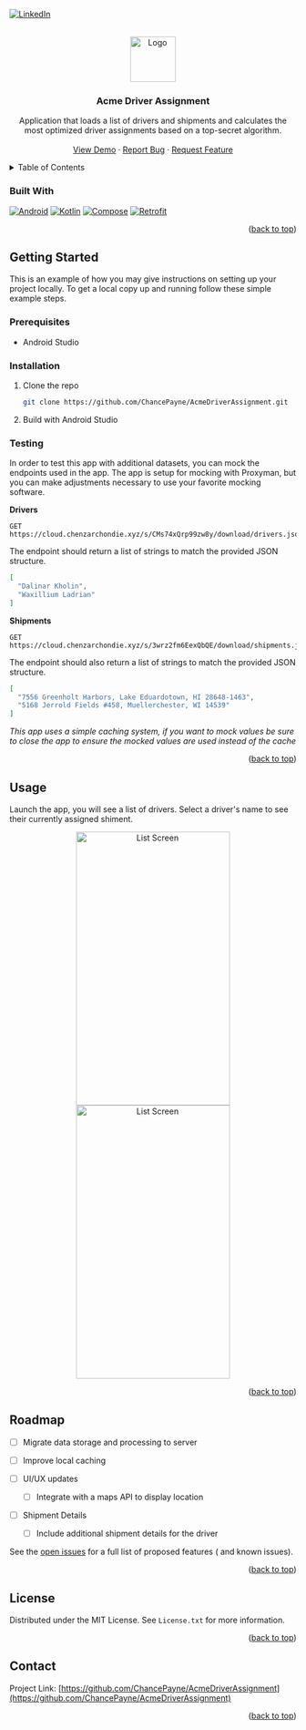 <a name="readme-top"></a>
[![LinkedIn][linkedin-shield]][linkedin-url]



<!-- PROJECT LOGO -->
<br />
<!-- ![DriverIcon](https://github.com/ChancePayne/AcmeDriverAssignment/assets/8661881/d5419d25-a9ed-4638-867e-36382a5560fb) -->

<div align="center">
  <a href="https://github.com/ChancePayne/AcmeDriverAssignment">
    <img src="https://github.com/ChancePayne/AcmeDriverAssignment_old/assets/8661881/d5419d25-a9ed-4638-867e-36382a5560fb" alt="Logo" width="80" height="80">
  </a>
<h3 align="center">Acme Driver Assignment</h3>
  <p align="center">
    Application that loads a list of drivers and shipments and calculates the most optimized driver assignments based on a top-secret algorithm.
    <br />
    <br />
    <a href="https://github.com/ChancePayne/AcmeDriverAssignment">View Demo</a>
    ·
    <a href="https://github.com/ChancePayne/AcmeDriverAssignment/issues/new?labels=bug&template=bug-report---.md">Report Bug</a>
    ·
    <a href="https://github.com/ChancePayne/AcmeDriverAssignment/issues/new?labels=enhancement&template=feature-request---.md">Request Feature</a>
  </p>

</div>



<!-- TABLE OF CONTENTS -->
<details>
  <summary>Table of Contents</summary>
  <ol>
    <li>
      <a href="#about-the-project">About The Project</a>
      <ul>
        <li><a href="#built-with">Built With</a></li>
      </ul>
    </li>
    <li>
      <a href="#getting-started">Getting Started</a>
      <ul>
        <li><a href="#prerequisites">Prerequisites</a></li>
        <li><a href="#installation">Installation</a></li>
        <li><a href="#testing">Testing</a></li>
      </ul>
    </li>
    <li><a href="#usage">Usage</a></li>
    <li><a href="#roadmap">Roadmap</a></li>
    <li><a href="#license">License</a></li>
    <li><a href="#contact">Contact</a></li>
    <li><a href="#acknowledgments">Acknowledgments</a></li>
  </ol>
</details>

### Built With

[![Android][android.com]][android-url] [![Kotlin][Kotlinlang.org]][kotlin-url] [![Compose][jetpack-compose]][compose-url] [![Retrofit][square-retrofit]][retrofit-url]

<p align="right">(<a href="#readme-top">back to top</a>)</p>



<!-- GETTING STARTED -->

## Getting Started

This is an example of how you may give instructions on setting up your project locally.
To get a local copy up and running follow these simple example steps.

### Prerequisites

* Android Studio

### Installation

1. Clone the repo

   ```sh
   git clone https://github.com/ChancePayne/AcmeDriverAssignment.git
   ```
2. Build with Android Studio

### Testing

In order to test this app with additional datasets, you can mock the endpoints used in the app. The app is setup for
mocking with Proxyman, but you can make adjustments necessary to use your favorite mocking software.

**Drivers**

```
GET https://cloud.chenzarchondie.xyz/s/CMs74xQrp99zw8y/download/drivers.json
```

The endpoint should return a list of strings to match the provided JSON structure.

```json
[
  "Dalinar Kholin",
  "Waxillium Ladrian"
]
```

**Shipments**

```
GET https://cloud.chenzarchondie.xyz/s/3wrz2fm6EexQbQE/download/shipments.json
```

The endpoint should also return a list of strings to match the provided JSON structure.

```json
[
  "7556 Greenholt Harbors, Lake Eduardotown, HI 28648-1463",
  "5168 Jerrold Fields #458, Muellerchester, WI 14539"
]
```

*This app uses a simple caching system, if you want to mock values be sure to close the app to ensure the mocked values
are used instead of the cache*

<p align="right">(<a href="#readme-top">back to top</a>)</p>



<!-- USAGE EXAMPLES -->

## Usage

Launch the app, you will see a list of drivers. Select a driver's name to see their currently assigned shiment.

<div align="center">
    <img src="https://github.com/ChancePayne/AcmeDriverAssignment_old/assets/8661881/d791d6b0-b553-4099-b4ff-6f66fc1f5b5e" alt="List Screen" width="270" height="480">
    <img src="https://github.com/ChancePayne/AcmeDriverAssignment_old/assets/8661881/b7378ed6-47bb-4615-a0a9-4da29f8d8f2e" alt="List Screen" width="270" height="480">
</div>

<p align="right">(<a href="#readme-top">back to top</a>)</p>



<!-- ROADMAP -->

## Roadmap

- [ ] Migrate data storage and processing to server

- [ ] Improve local caching

- [ ] UI/UX updates
    - [ ] Integrate with a maps API to display location

- [ ] Shipment Details

    - [ ] Include additional shipment details for the driver

See the [open issues](https://github.com/ChancePayne/AcmeDriverAssignment/issues) for a full list of proposed features (
and known issues).

<p align="right">(<a href="#readme-top">back to top</a>)</p>



<!-- LICENSE -->

## License

Distributed under the MIT License. See `License.txt` for more information.

<p align="right">(<a href="#readme-top">back to top</a>)</p>



<!-- CONTACT -->

## Contact

Project Link: [https://github.com/ChancePayne/AcmeDriverAssignment](https://github.com/ChancePayne/AcmeDriverAssignment)

<p align="right">(<a href="#readme-top">back to top</a>)</p>



<!-- MARKDOWN LINKS & IMAGES -->
<!-- https://www.markdownguide.org/basic-syntax/#reference-style-links -->

[linkedin-shield]: https://img.shields.io/badge/-LinkedIn-black.svg?style=for-the-badge&logo=linkedin&colorB=555

[linkedin-url]: https://www.linkedin.com/in/chance-payne/

[product-screenshot]: images/screenshot.png

[Kotlinlang.org]: https://img.shields.io/badge/Kotlin-555?style=for-the-badge&logo=kotlin

[kotlin-url]: https://kotlinlang.org/

[android.com]: https://img.shields.io/badge/Android-555?style=for-the-badge&logo=android

[android-url]: https://android.com/

[jetpack-compose]: https://img.shields.io/badge/jetpack_compose-555?style=for-the-badge&logo=jetpackcompose

[compose-url]: https://developer.android.com/develop/ui/compose

[square-retrofit]: https://img.shields.io/badge/retrofit-555?style=for-the-badge&logo=square

[retrofit-url]: https://square.github.io/retrofit/
